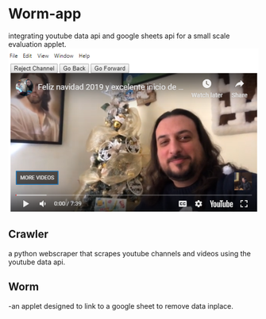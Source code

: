 # Worm-app
integrating youtube data api and google sheets api for a small scale evaluation applet.
![Alt text](icon.png?raw=true)
## Crawler
a python webscraper that scrapes youtube channels and videos using the youtube data api. 
## Worm
-an applet designed to link to a google sheet to remove data inplace.

